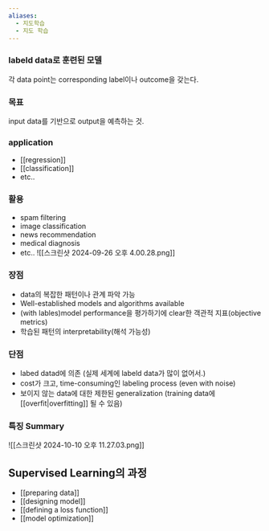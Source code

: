 ```yaml
---
aliases:
  - 지도학습
  - 지도 학습
---
```

### labeld data로 훈련된 모델
각 data point는 corresponding label이나 outcome을 갖는다.

### 목표
input data를 기반으로 output을 예측하는 것.

### application
- [[regression]]
- [[classification]]
- etc..

### 활용
- spam filtering
- image classification
- news recommendation
- medical diagnosis
- etc..
![[스크린샷 2024-09-26 오후 4.00.28.png]]

### 장점
- data의 복잡한 패턴이나 관계 파악 가능
- Well-established models and algorithms available
- (with lables)model performance을 평가하기에 clear한 객관적 지표(objective metrics)
- 학습된 패턴의 interpretability(해석 가능성)

### 단점
- labed datad에 의존 (실제 세계에 labeld data가 많이 없어서.)
- cost가 크고, time-consuming인 labeling process (even with noise)
- 보이지 않는 data에 대한 제한된 generalization (training data에 [[overfit|overfitting]] 될 수 있음)



### 특징 Summary
![[스크린샷 2024-10-10 오후 11.27.03.png]]


## Supervised Learning의 과정
- [[preparing data]]
- [[designing model]]
- [[defining a loss function]]
- [[model optimization]]

